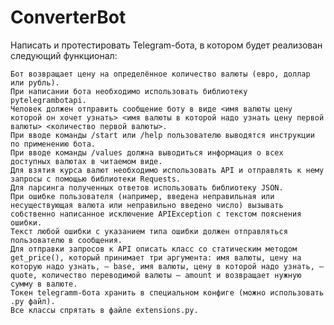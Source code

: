 # ConverterBot

Написать и протестировать Telegram-бота, в котором будет реализован следующий функционал:

    Бот возвращает цену на определённое количество валюты (евро, доллар или рубль).
    При написании бота необходимо использовать библиотеку pytelegrambotapi.
    Человек должен отправить сообщение боту в виде <имя валюты цену которой он хочет узнать> <имя валюты в которой надо узнать цену первой валюты> <количество первой валюты>.
    При вводе команды /start или /help пользователю выводятся инструкции по применению бота.
    При вводе команды /values должна выводиться информация о всех доступных валютах в читаемом виде.
    Для взятия курса валют необходимо использовать API и отправлять к нему запросы с помощью библиотеки Requests.
    Для парсинга полученных ответов использовать библиотеку JSON.
    При ошибке пользователя (например, введена неправильная или несуществующая валюта или неправильно введено число) вызывать собственно написанное исключение APIException с текстом пояснения ошибки.
    Текст любой ошибки с указанием типа ошибки должен отправляться пользователю в сообщения.
    Для отправки запросов к API описать класс со статическим методом get_price(), который принимает три аргумента: имя валюты, цену на которую надо узнать, — base, имя валюты, цену в которой надо узнать, — quote, количество переводимой валюты — amount и возвращает нужную сумму в валюте.
    Токен telegramm-бота хранить в специальном конфиге (можно использовать .py файл).
    Все классы спрятать в файле extensions.py.
